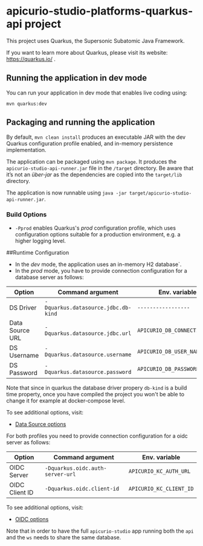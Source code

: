 # apicurio-studio-platforms-quarkus-api project

This project uses Quarkus, the Supersonic Subatomic Java Framework.

If you want to learn more about Quarkus, please visit its website: https://quarkus.io/ .

## Running the application in dev mode

You can run your application in dev mode that enables live coding using:
```
mvn quarkus:dev
```

## Packaging and running the application

By default, `mvn clean install` produces an executable JAR with the dev Quarkus configuration profile enabled, and in-memory persistence implementation.

The application can be packaged using `mvn package`.
It produces the `apicurio-studio-api-runner.jar` file in the `/target` directory.
Be aware that it’s not an _über-jar_ as the dependencies are copied into the `target/lib` directory.

The application is now runnable using `java -jar target/apicurio-studio-api-runner.jar`.

### Build Options

 - `-Pprod` enables Quarkus's *prod* configuration profile, which uses configuration options suitable for a production environment, 
   e.g. a higher logging level.
   

##Runtime Configuration

- In the *dev* mode, the application uses an in-memory H2 database`.
- In the *prod* mode, you have to provide connection configuration for a database server as follows:

Option|Command argument|Env. variable|Default|
|---|---|---|---|
|DS Driver|`-Dquarkus.datasource.jdbc.db-kind`|`-----------------`|`postgresql`|
|Data Source URL|`-Dquarkus.datasource.jdbc.url`|`APICURIO_DB_CONNECTION_URL`|`----`|
|DS Username|`-Dquarkus.datasource.username`|`APICURIO_DB_USER_NAME`|`----`|
|DS Password|`-Dquarkus.datasource.password`|`APICURIO_DB_PASSWORD`|`----`|

Note that since in quarkus the database driver propery `db-kind` is a build time property, once you have compiled the project you won't be able to change it for example at docker-compose level. 

To see additional options, visit:
 - [Data Source options](https://quarkus.io/guides/datasource-guide#configuration-reference) 
 
For both profiles you need to provide connection configuration for a oidc server as follows:

 Option|Command argument|Env. variable|
 |---|---|---|
 |OIDC Server|`-Dquarkus.oidc.auth-server-url`|`APICURIO_KC_AUTH_URL`|
 |OIDC Client ID|`-Dquarkus.oidc.client-id`|`APICURIO_KC_CLIENT_ID`|
 
To see additional options, visit:
 - [OIDC options](https://quarkus.io/guides/security-openid-connect) 

Note that in order to have the full `apicurio-studio` app running both the `api` and the `ws` needs to share the same database.